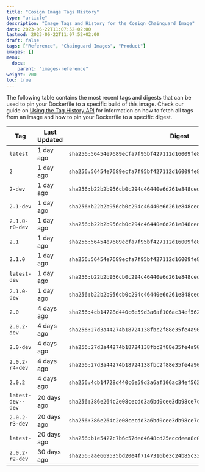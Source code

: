 ```yaml
---
title: "Cosign Image Tags History"
type: "article"
description: "Image Tags and History for the Cosign Chainguard Image"
date: 2023-06-22T11:07:52+02:00
lastmod: 2023-06-22T11:07:52+02:00
draft: false
tags: ["Reference", "Chainguard Images", "Product"]
images: []
menu:
  docs:
    parent: "images-reference"
weight: 700
toc: true
---
```


The following table contains the most recent tags and digests that can be used to pin your Dockerfile to a specific build of this image. Check our guide on [Using the Tag History API](/chainguard/chainguard-images/using-the-tag-history-api/) for information on how to fetch all tags from an image and how to pin your Dockerfile to a specific digest.

| Tag               | Last Updated | Digest                                                                    |
|-------------------|--------------|---------------------------------------------------------------------------|
| `latest`          | 1 day ago    | `sha256:56454e7689ecfa7f95bf427112d16009fe8cb70c347565ec6918b6b5d07ba5ab` |
| `2`               | 1 day ago    | `sha256:56454e7689ecfa7f95bf427112d16009fe8cb70c347565ec6918b6b5d07ba5ab` |
| `2-dev`           | 1 day ago    | `sha256:b22b2b956cb0c294c46440e6d261e848ced7212971165edd6c87bf735a3f6c98` |
| `2.1-dev`         | 1 day ago    | `sha256:b22b2b956cb0c294c46440e6d261e848ced7212971165edd6c87bf735a3f6c98` |
| `2.1.0-r0-dev`    | 1 day ago    | `sha256:b22b2b956cb0c294c46440e6d261e848ced7212971165edd6c87bf735a3f6c98` |
| `2.1`             | 1 day ago    | `sha256:56454e7689ecfa7f95bf427112d16009fe8cb70c347565ec6918b6b5d07ba5ab` |
| `2.1.0`           | 1 day ago    | `sha256:56454e7689ecfa7f95bf427112d16009fe8cb70c347565ec6918b6b5d07ba5ab` |
| `latest-dev`      | 1 day ago    | `sha256:b22b2b956cb0c294c46440e6d261e848ced7212971165edd6c87bf735a3f6c98` |
| `2.1.0-dev`       | 1 day ago    | `sha256:b22b2b956cb0c294c46440e6d261e848ced7212971165edd6c87bf735a3f6c98` |
| `2.0`             | 4 days ago   | `sha256:4cb14728d440c6e59d3a6af106ac34ef56232bc8519c3d631a19bb15aa434949` |
| `2.0.2-dev`       | 4 days ago   | `sha256:27d3a44274b18724138fbc2f88e35fe4a9072d5e061ec52245b2de9b109a956d` |
| `2.0-dev`         | 4 days ago   | `sha256:27d3a44274b18724138fbc2f88e35fe4a9072d5e061ec52245b2de9b109a956d` |
| `2.0.2-r4-dev`    | 4 days ago   | `sha256:27d3a44274b18724138fbc2f88e35fe4a9072d5e061ec52245b2de9b109a956d` |
| `2.0.2`           | 4 days ago   | `sha256:4cb14728d440c6e59d3a6af106ac34ef56232bc8519c3d631a19bb15aa434949` |
| `latest-dev--dev` | 20 days ago  | `sha256:386e264c2e08cecdd3a6bd0cee3db98ce7c95a1bbc5814ae5a55ea2d0a79dd3a` |
| `2.0.2-r3-dev`    | 20 days ago  | `sha256:386e264c2e08cecdd3a6bd0cee3db98ce7c95a1bbc5814ae5a55ea2d0a79dd3a` |
| `latest-`         | 20 days ago  | `sha256:b1e5427c7b6c57ded4648cd25eccdeea8c04b84884dd8bdae4c2c7cd54579f87` |
| `2.0.2-r2-dev`    | 30 days ago  | `sha256:aae669535bd20e4f7147316be3c24b85c338aeb81e76b683e1b456cb92e33ce1` |
